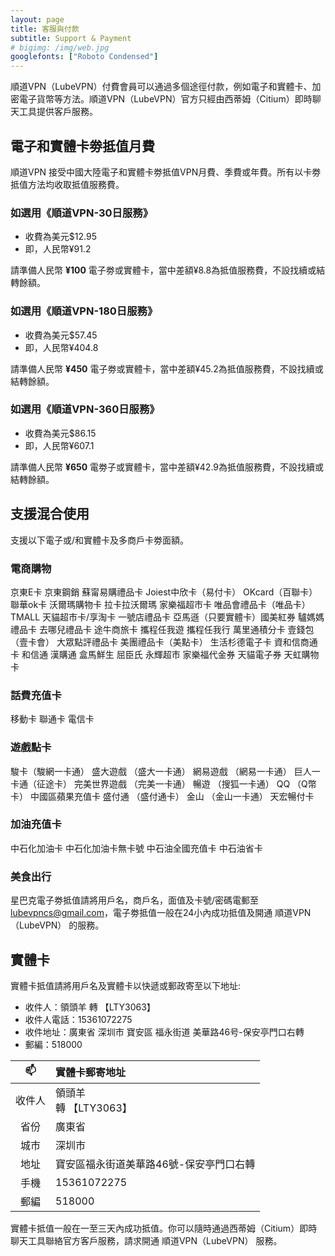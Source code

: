 ```yaml
---
layout: page
title: 客服與付款
subtitle: Support & Payment
# bigimg: /img/web.jpg
googlefonts: ["Roboto Condensed"]
---
```


順道VPN（LubeVPN）付費會員可以通過多個途徑付款，例如電子和實體卡、加密電子貨幣等方法。順道VPN（LubeVPN）官方只經由西蒂姆（Citium）即時聊天工具提供客戶服務。

## 電子和實體卡劵抵值月費

順道VPN 接受中國大陸電子和實體卡劵抵值VPN月費、季費或年費。所有以卡劵抵值方法均收取抵值服務費。

### 如選用《順道VPN-30日服務》

- 收費為美元$12.95
- 即，人民幣¥91.2

請準備人民幣 __¥100__ 電子劵或實體卡，當中差額¥8.8為抵值服務費，不設找續或結轉餘額。

### 如選用《順道VPN-180日服務》

- 收費為美元$57.45
- 即，人民幣¥404.8

請準備人民幣 __¥450__ 電子劵或實體卡，當中差額¥45.2為抵值服務費，不設找續或結轉餘額。

### 如選用《順道VPN-360日服務》

- 收費為美元$86.15
- 即，人民幣¥607.1

請準備人民幣 __¥650__ 電劵子或實體卡，當中差額¥42.9為抵值服務費，不設找續或結轉餘額。

## 支援混合使用
支援以下電子或/和實體卡及多商戶卡劵面額。

### 電商購物
京東E卡 京東鋼銷 蘇甯易購禮品卡 Joiest中欣卡（易付卡） OKcard（百聯卡）聯華ok卡 沃爾瑪購物卡 拉卡拉沃爾瑪 家樂福超市卡 唯品會禮品卡（唯品卡）TMALL 天貓超市卡/享淘卡 一號店禮品卡 亞馬遜（只要實體卡）國美紅券 驢媽媽禮品卡 去哪兒禮品卡 途牛商旅卡 攜程任我遊 攜程任我行 萬里通積分卡 壹錢包（壹卡會） 大眾點評禮品卡 美團禮品卡（美點卡） 生活杉德電子卡 資和信商通卡 和信通 漢購通 盒馬鮮生 屈臣氏 永輝超市 家樂福代金券 天貓電子券 天虹購物卡

### 話費充值卡
移動卡 聯通卡 電信卡

### 遊戲點卡
駿卡（駿網一卡通） 盛大遊戲 （盛大一卡通） 網易遊戲 （網易一卡通） 巨人一卡通（征途卡） 完美世界遊戲 （完美一卡通） 暢遊 （搜狐一卡通） QQ （Q幣卡） 中國區蘋果充值卡 盛付通 （盛付通卡） 金山 （金山一卡通） 天宏暢付卡

### 加油充值卡
中石化加油卡 中石化加油卡無卡號 中石油全國充值卡 中石油省卡

### 美食出行
星巴克電子劵抵值請將用戶名，商戶名，面值及卡號/密碼電郵至 lubevpncs@gmail.com，電子劵抵值一般在24小內成功抵值及開通 順道VPN（LubeVPN） 的服務。

## 實體卡
實體卡抵值請將用戶名及實體卡以快遞或郵政寄至以下地址:

- 收件人：領頭羊 轉 【LTY3063】
- 收件人電話：15361072275
- 收件地址：廣東省 深圳市 寶安區 福永街道 美華路46号-保安亭門口右轉
- 郵編：518000

| :mailbox: | 實體卡郵寄地址 |
|:--:|:--|
| 收件人 | 領頭羊<br>轉 【LTY3063】 |
| 省份 | 廣東省 |
| 城市 | 深圳市 |
| 地址 | 寶安區福永街道美華路46號-保安亭門口右轉 |
| 手機 | 15361072275 |
| 郵編 | 518000 |

實體卡抵值一般在一至三天內成功抵值。你可以隨時通過西蒂姆（Citium）即時聊天工具聯絡官方客戶服務，請求開通 順道VPN（LubeVPN） 服務。
